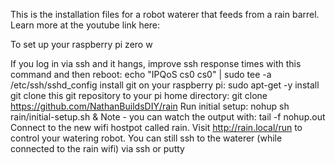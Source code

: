 This is the installation files for a robot waterer that feeds from a rain barrel. Learn more at the youtube link here:

To set up your raspberry pi zero w

If you log in via ssh and it hangs, improve ssh response times with this command and then reboot: echo "IPQoS cs0 cs0" | sudo tee -a /etc/ssh/sshd_config
install git on your raspberry pi: sudo apt-get -y install git
clone this git repository to your pi home directory: git clone https://github.com/NathanBuildsDIY/rain
Run initial setup: nohup sh rain/initial-setup.sh & Note - you can watch the output with: tail -f nohup.out
Connect to the new wifi hostpot called rain. Visit http://rain.local/run to control your watering robot. 
You can still ssh to the waterer (while connected to the rain wifi) via ssh or putty